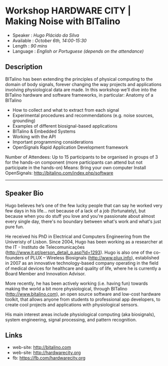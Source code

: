 Workshop HARDWARE CITY | Making Noise with BITalino
========================

* Speaker   : *Hugo Plácido da Silva*
* Available : *October 6th, 14:00-15:30* 
* Length    : *90 mins*
* Language  : *English or Portuguese (depends on the attendance)*

Description
-----------

BITalino has been extending the principles of physical computing to the domain of body signals, forever changing the way projects and applications involving physiological data are made. In this workshop we’ll dive into the BITalino hardware and software frameworks, in particular:
Anatomy of a BITalino
* How to collect and what to extract from each signal
* Experimental procedures and recommendations (e.g. noise sources, grounding)
* Examples of different biosignal-based applications
* BITalino & Embedded Systems
* Working with the API 
* Important programming considerations
* OpenSignals Rapid Application Development framework

Number of Attendees: 
Up to 15 participants to be organised in groups of 3 for the hands-on component (more participants can attend but not participate in the hands-on)
Means: Bring your own computer
Install OpenSignals: http://bitalino.com/index.php/software

---------------

Speaker Bio
-----------

Hugo believes he’s one of the few lucky people that can say he worked very few days in his life... not because of a lack of a job (fortunately), but because when you do stuff you love and you're passionate about almost every single day, there's no boundary between what's work and what's just pure fun.

He received his PhD in Electrical and Computers Engineering from the Univeristy of Lisbon. Since 2004, Hugo has been working as a researcher at the IT - Instituto de Telecomunicações (http://www.it.pt/person_detail_p.asp?id=1293). Hugo is also one of the co-founders of PLUX – Wireless Biosignals (http://www.plux.info), established in 2007 as an innovative technology-based company operating in the field of medical devices for healthcare and quality of life, where he is currently a Board Member and Innovation Advisor.  
 
More recently, he has been actively working (i.e. having fun) towards making the world a bit more physiological, through BITalino (http://www.bitalino.com), an open source software and low-cost hardware toolkit, that allows anyone from students to professional app developers, to create cool projects and applications with physiological sensors.  

His main interest areas include physiological computing (aka biosignals), system engineering, signal processing, and pattern recognition.


Links
-----

* web-site: http://bitalino.com
* web-site: http://hardwarecity.org
* fb: https://fb.com/hardwarecity.org

